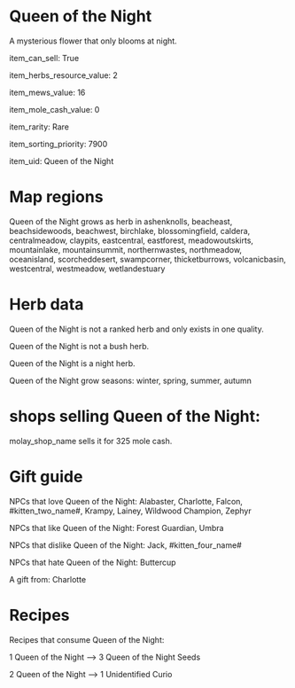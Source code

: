 # Queen of the Night

A mysterious flower that only blooms at night.

item_can_sell: True

item_herbs_resource_value: 2

item_mews_value: 16

item_mole_cash_value: 0

item_rarity: Rare

item_sorting_priority: 7900

item_uid: Queen of the Night

# Map regions

Queen of the Night grows as herb in ashenknolls, beacheast, beachsidewoods, beachwest, birchlake, blossomingfield, caldera, centralmeadow, claypits, eastcentral, eastforest, meadowoutskirts, mountainlake, mountainsummit, northernwastes, northmeadow, oceanisland, scorcheddesert, swampcorner, thicketburrows, volcanicbasin, westcentral, westmeadow, wetlandestuary

# Herb data

Queen of the Night is not a ranked herb and only exists in one quality.

Queen of the Night is not a bush herb.

Queen of the Night is a night herb.

Queen of the Night grow seasons: winter, spring, summer, autumn

# shops selling Queen of the Night:

molay_shop_name sells it for 325 mole cash.

# Gift guide

NPCs that love Queen of the Night: Alabaster, Charlotte, Falcon, #kitten_two_name#, Krampy, Lainey, Wildwood Champion, Zephyr

NPCs that like Queen of the Night: Forest Guardian, Umbra

NPCs that dislike Queen of the Night: Jack, #kitten_four_name#

NPCs that hate Queen of the Night: Buttercup

A gift from: Charlotte

# Recipes

Recipes that consume Queen of the Night:

1 Queen of the Night --> 3 Queen of the Night Seeds

2 Queen of the Night --> 1 Unidentified Curio